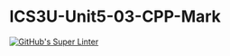 # ICS3U-Unit5-03-CPP-Mark

[![GitHub's Super Linter](https://github.com/liam-fletcher1/ICS3U-Unit5-03-CPP-Mark/workflows/GitHub's%20Super%20Linter/badge.svg)](https://github.com/liam-fletcher1/ICS3U-Unit5-03-CPP-Mark/actions)
